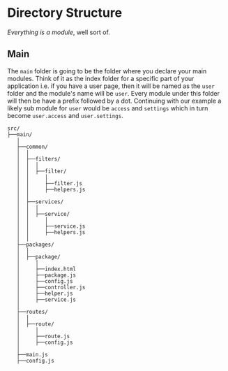 # Directory Structure

*Everything is a module*, well sort of.

## Main

The `main` folder is going to be the folder where you declare your main modules. Think of it as the index folder for a specific part of your application i.e. if you have a user page, then it will be named as the `user` folder and the module's name will be `user`. Every module under this folder will then be have a prefix followed by a dot. Continuing with our example a likely sub module for `user` would be `access` and `settings` which in turn become `user.access` and `user.settings`.

```
src/
├──main/
   │
   ├──common/
   │  │
   │  ├──filters/
   │  │  │
   │  │  ├──filter/
   │  │     │
   │  │     ├──filter.js
   │  │     ├──helpers.js
   │  │   
   │  ├──services/
   │  │  │
   │  │  ├──service/
   │  │     │
   │  │     ├──service.js
   │  │     ├──helpers.js
   │  │
   ├──packages/
   │  │
   │  ├──package/
   │     │
   │     ├──index.html
   │     ├──package.js
   │     ├──config.js
   │     ├──controller.js
   │     ├──helper.js
   │     ├──service.js
   │
   ├──routes/
   │  │
   │  ├──route/
   │     │
   │     ├──route.js
   │     ├──config.js
   │
   ├──main.js
   ├──config.js
